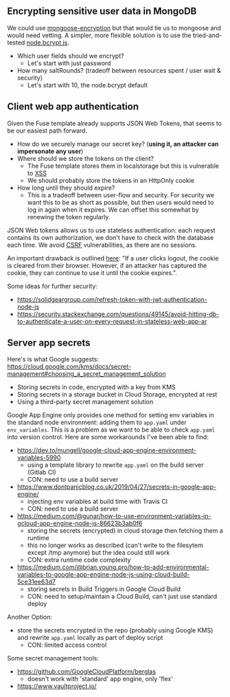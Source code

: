 ## Encrypting sensitive user data in MongoDB
We could use [mongoose-encryption](https://github.com/joegoldbeck/mongoose-encryption) but that would tie us to mongoose and would need vetting. A simpler, more flexible solution is to use the tried-and-tested [node.bcrypt.js](https://github.com/kelektiv/node.bcrypt.js).

 - Which user fields should we encrypt?
   - Let's start with just password
 - How many saltRounds? (tradeoff between resources spent / user wait & security)
   - Let's start with 10, the node.bcrypt default  

## Client web app authentication
Given the Fuse template already supports JSON Web Tokens, that seems to be our easiest path forward.

 - How do we securely manage our secret key? (**using it, an attacker can impersonate any user**)
 - Where should we store the tokens on the client?
   - The Fuse template stores them in localstorage but this is vulnerable to [XSS](https://www.wikiwand.com/en/Cross-site_scripting)
   - We should probably store the tokens in an HttpOnly cookie
 - How long until they should expire?
   - This is a tradeoff between user-flow and security. For security we want this to be as short as possible, but then users would need to log in again when it expires. We can offset this somewhat by renewing the token regularly.

 JSON Web tokens allows us to use stateless authentication: each request contains its own authorization, we don't have to check with the database each time. We avoid [CSRF](https://es.wikipedia.org/wiki/Cross-site_request_forgery) vulnerabilities, as there are no sessions.

 An important drawback is outlined [here](https://security.stackexchange.com/questions/49145/avoid-hitting-db-to-authenticate-a-user-on-every-request-in-stateless-web-app-ar): "If a user clicks logout, the cookie is cleared from their browser. However, if an attacker has captured the cookie, they can continue to use it until the cookie expires.".

 Some ideas for further security:
  - https://solidgeargroup.com/refresh-token-with-jwt-authentication-node-js
  - https://security.stackexchange.com/questions/49145/avoid-hitting-db-to-authenticate-a-user-on-every-request-in-stateless-web-app-ar

## Server app secrets
Here's is what Google suggests: https://cloud.google.com/kms/docs/secret-management#choosing_a_secret_management_solution
 - Storing secrets in code, encrypted with a key from KMS
 - Storing secrets in a storage bucket in Cloud Storage, encrypted at rest
 - Using a third-party secret management solution

Google App Engine only provides one method for setting env variables in the standard node environment: adding them to `app.yaml` under `env_variables`. This is a problem as we want to be able to check `app.yaml` into version control. Here are some workarounds I've been able to find:

 - https://dev.to/mungell/google-cloud-app-engine-environment-variables-5990
   - using a template library to rewrite `app.yaml` on the build server (Gitlab CI)
   - CON: need to use a build server
 - https://www.dontpanicblog.co.uk/2019/04/27/secrets-in-google-app-engine/
   - injecting env variables at build time with Travis CI
   - CON: need to use a build server
 - https://medium.com/@gunar/how-to-use-environment-variables-in-gcloud-app-engine-node-js-86623b3ab0f6
   - storing the secrets (encrypted) in cloud storage then fetching them a runtime
   - this no longer works as described (can't write to the filesytem except /tmp anymore) but the idea could still work
   - CON: extra runtime code complexity
 - https://medium.com/@brian.young.pro/how-to-add-environmental-variables-to-google-app-engine-node-js-using-cloud-build-5ce31ee63d7
   - storing secrets in Build Triggers in Google Cloud Build
   - CON: need to setup/maintain a Cloud Build, can't just use standard deploy

Another Option:
 - store the secrets encrypted in the repo (probably using Google KMS) and rewrite `app.yaml` locally as part of deploy script
   - CON: limited access control

Some secret management tools:
 - https://github.com/GoogleCloudPlatform/berglas
   - doesn't work with 'standard' app engine, only 'flex'
 - https://www.vaultproject.io/